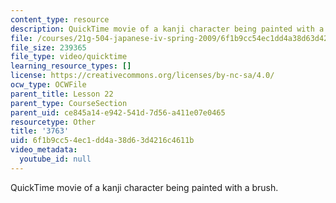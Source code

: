 ```yaml
---
content_type: resource
description: QuickTime movie of a kanji character being painted with a brush.
file: /courses/21g-504-japanese-iv-spring-2009/6f1b9cc54ec1dd4a38d63d4216c4611b_3763.mov
file_size: 239365
file_type: video/quicktime
learning_resource_types: []
license: https://creativecommons.org/licenses/by-nc-sa/4.0/
ocw_type: OCWFile
parent_title: Lesson 22
parent_type: CourseSection
parent_uid: ce845a14-e942-541d-7d56-a411e07e0465
resourcetype: Other
title: '3763'
uid: 6f1b9cc5-4ec1-dd4a-38d6-3d4216c4611b
video_metadata:
  youtube_id: null
---
```

QuickTime movie of a kanji character being painted with a brush.